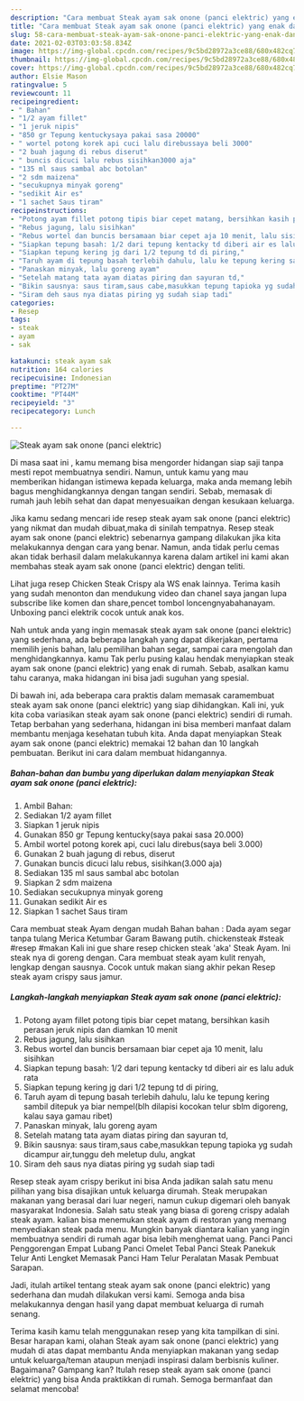 ```yaml
---
description: "Cara membuat Steak ayam sak onone (panci elektric) yang enak dan Mudah Dibuat"
title: "Cara membuat Steak ayam sak onone (panci elektric) yang enak dan Mudah Dibuat"
slug: 58-cara-membuat-steak-ayam-sak-onone-panci-elektric-yang-enak-dan-mudah-dibuat
date: 2021-02-03T03:03:58.834Z
image: https://img-global.cpcdn.com/recipes/9c5bd28972a3ce88/680x482cq70/steak-ayam-sak-onone-panci-elektric-foto-resep-utama.jpg
thumbnail: https://img-global.cpcdn.com/recipes/9c5bd28972a3ce88/680x482cq70/steak-ayam-sak-onone-panci-elektric-foto-resep-utama.jpg
cover: https://img-global.cpcdn.com/recipes/9c5bd28972a3ce88/680x482cq70/steak-ayam-sak-onone-panci-elektric-foto-resep-utama.jpg
author: Elsie Mason
ratingvalue: 5
reviewcount: 11
recipeingredient:
- " Bahan"
- "1/2 ayam fillet"
- "1 jeruk nipis"
- "850 gr Tepung kentuckysaya pakai sasa 20000"
- " wortel potong korek api cuci lalu direbussaya beli 3000"
- "2 buah jagung di rebus diserut"
- " buncis dicuci lalu rebus sisihkan3000 aja"
- "135 ml saus sambal abc botolan"
- "2 sdm maizena"
- "secukupnya minyak goreng"
- "sedikit Air es"
- "1 sachet Saus tiram"
recipeinstructions:
- "Potong ayam fillet potong tipis biar cepet matang, bersihkan kasih perasan jeruk nipis dan diamkan 10 menit"
- "Rebus jagung, lalu sisihkan"
- "Rebus wortel dan buncis bersamaan biar cepet aja 10 menit, lalu sisihkan"
- "Siapkan tepung basah: 1/2 dari tepung kentacky td diberi air es lalu aduk rata"
- "Siapkan tepung kering jg dari 1/2 tepung td di piring,"
- "Taruh ayam di tepung basah terlebih dahulu, lalu ke tepung kering sambil ditepuk ya biar nempel(blh dilapisi kocokan telur sblm digoreng, kalau saya gamau ribet)"
- "Panaskan minyak, lalu goreng ayam"
- "Setelah matang tata ayam diatas piring dan sayuran td,"
- "Bikin sausnya: saus tiram,saus cabe,masukkan tepung tapioka yg sudah dicampur air,tunggu deh meletup dulu, angkat"
- "Siram deh saus nya diatas piring yg sudah siap tadi"
categories:
- Resep
tags:
- steak
- ayam
- sak

katakunci: steak ayam sak 
nutrition: 164 calories
recipecuisine: Indonesian
preptime: "PT27M"
cooktime: "PT44M"
recipeyield: "3"
recipecategory: Lunch

---
```



![Steak ayam sak onone (panci elektric)](https://img-global.cpcdn.com/recipes/9c5bd28972a3ce88/680x482cq70/steak-ayam-sak-onone-panci-elektric-foto-resep-utama.jpg)

Di masa  saat ini , kamu memang bisa mengorder hidangan siap saji tanpa mesti repot membuatnya sendiri. Namun, untuk kamu yang mau memberikan hidangan istimewa kepada keluarga, maka anda memang lebih bagus menghidangkannya dengan tangan sendiri. Sebab, memasak di rumah jauh lebih sehat dan dapat menyesuaikan dengan kesukaan keluarga.

Jika kamu sedang mencari ide resep steak ayam sak onone (panci elektric) yang nikmat dan mudah dibuat,maka di sinilah tempatnya. Resep steak ayam sak onone (panci elektric)  sebenarnya gampang dilakukan jika kita melakukannya dengan cara yang benar. Namun, anda tidak perlu cemas akan tidak berhasil dalam melakukannya 
karena dalam artikel ini kami akan membahas steak ayam sak onone (panci elektric) dengan teliti.  

Lihat juga resep Chicken Steak Crispy ala WS enak lainnya. Terima kasih yang sudah menonton dan mendukung video dan chanel saya jangan lupa subscribe like komen dan share,pencet tombol loncengnyabahanayam. Unboxing panci elektrik cocok untuk anak kos.

Nah untuk anda yang ingin memasak steak ayam sak onone (panci elektric) yang sederhana, ada beberapa langkah yang dapat dikerjakan, pertama memilih jenis bahan, lalu pemilihan bahan segar, sampai cara mengolah dan menghidangkannya. kamu Tak perlu pusing kalau hendak menyiapkan steak ayam sak onone (panci elektric) yang enak di rumah. Sebab, asalkan kamu  tahu caranya, maka hidangan ini bisa jadi suguhan yang spesial.

Di bawah ini, ada beberapa cara praktis  dalam memasak caramembuat steak ayam sak onone (panci elektric) yang siap dihidangkan. Kali ini, yuk kita coba variasikan steak ayam sak onone (panci elektric) sendiri di rumah. Tetap berbahan yang sederhana, hidangan ini bisa memberi manfaat dalam membantu menjaga kesehatan tubuh kita. Anda dapat menyiapkan Steak ayam sak onone (panci elektric) memakai 12 bahan dan 10 langkah pembuatan. Berikut ini cara dalam membuat hidangannya.

<!--inarticleads1-->

##### Bahan-bahan dan bumbu yang diperlukan dalam menyiapkan Steak ayam sak onone (panci elektric):

1. Ambil  Bahan:
1. Sediakan 1/2 ayam fillet
1. Siapkan 1 jeruk nipis
1. Gunakan 850 gr Tepung kentucky(saya pakai sasa 20.000)
1. Ambil  wortel potong korek api, cuci lalu direbus(saya beli 3.000)
1. Gunakan 2 buah jagung di rebus, diserut
1. Gunakan  buncis dicuci lalu rebus, sisihkan(3.000 aja)
1. Sediakan 135 ml saus sambal abc botolan
1. Siapkan 2 sdm maizena
1. Sediakan secukupnya minyak goreng
1. Gunakan sedikit Air es
1. Siapkan 1 sachet Saus tiram


Cara membuat steak Ayam dengan mudah Bahan bahan : Dada ayam segar tanpa tulang Merica Ketumbar Garam Bawang putih. chickensteak #steak #resep #makan Kali ini gue share resep chicken steak &#39;aka&#39; Steak Ayam. Ini steak nya di goreng dengan. Cara membuat steak ayam kulit renyah, lengkap dengan sausnya. Cocok untuk makan siang akhir pekan Resep steak ayam crispy saus jamur. 

<!--inarticleads2-->

##### Langkah-langkah menyiapkan Steak ayam sak onone (panci elektric):

1. Potong ayam fillet potong tipis biar cepet matang, bersihkan kasih perasan jeruk nipis dan diamkan 10 menit
1. Rebus jagung, lalu sisihkan
1. Rebus wortel dan buncis bersamaan biar cepet aja 10 menit, lalu sisihkan
1. Siapkan tepung basah: 1/2 dari tepung kentacky td diberi air es lalu aduk rata
1. Siapkan tepung kering jg dari 1/2 tepung td di piring,
1. Taruh ayam di tepung basah terlebih dahulu, lalu ke tepung kering sambil ditepuk ya biar nempel(blh dilapisi kocokan telur sblm digoreng, kalau saya gamau ribet)
1. Panaskan minyak, lalu goreng ayam
1. Setelah matang tata ayam diatas piring dan sayuran td,
1. Bikin sausnya: saus tiram,saus cabe,masukkan tepung tapioka yg sudah dicampur air,tunggu deh meletup dulu, angkat
1. Siram deh saus nya diatas piring yg sudah siap tadi


Resep steak ayam crispy berikut ini bisa Anda jadikan salah satu menu pilihan yang bisa disajikan untuk keluarga dirumah. Steak merupakan makanan yang berasal dari luar negeri, namun cukup digemari oleh banyak masyarakat Indonesia. Salah satu steak yang biasa di goreng crispy adalah steak ayam. kalian bisa menemukan steak ayam di restoran yang memang menyediakan steak pada menu. Mungkin banyak diantara kalian yang ingin membuatnya sendiri di rumah agar bisa lebih menghemat uang. Panci Panci Penggorengan Empat Lubang Panci Omelet Tebal Panci Steak Panekuk Telur Anti Lengket Memasak Panci Ham Telur Peralatan Masak Pembuat Sarapan. 

Jadi, itulah artikel tentang  steak ayam sak onone (panci elektric)  yang sederhana dan mudah dilakukan versi kami. Semoga anda bisa melakukannya dengan hasil yang dapat membuat keluarga di rumah senang. 

Terima kasih kamu telah menggunakan resep yang kita tampilkan di sini. Besar harapan kami, olahan  Steak ayam sak onone (panci elektric) yang mudah di atas dapat membantu Anda menyiapkan makanan yang sedap untuk keluarga/teman ataupun menjadi inspirasi dalam berbisnis kuliner. Bagaimana? Gampang kan? Itulah resep steak ayam sak onone (panci elektric) yang bisa Anda praktikkan di rumah. Semoga bermanfaat dan selamat mencoba!

